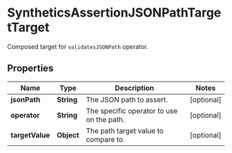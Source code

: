 

# SyntheticsAssertionJSONPathTargetTarget

Composed target for `validatesJSONPath` operator.
## Properties

Name | Type | Description | Notes
------------ | ------------- | ------------- | -------------
**jsonPath** | **String** | The JSON path to assert. |  [optional]
**operator** | **String** | The specific operator to use on the path. |  [optional]
**targetValue** | **Object** | The path target value to compare to. |  [optional]



